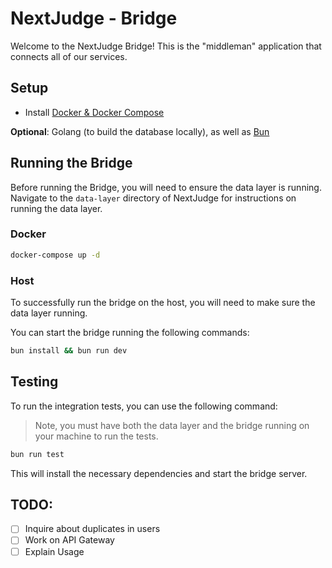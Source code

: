 # NextJudge - Bridge

Welcome to the NextJudge Bridge! This is the "middleman" application that connects all of our services.

## Setup

- Install [Docker & Docker Compose](https://www.docker.com/products/docker-desktop)


**Optional**: Golang (to build the database locally), as well as [Bun](https://bun.sh)

## Running the Bridge

Before running the Bridge, you will need to ensure the data layer is running. Navigate to the `data-layer` directory of NextJudge for instructions on running the data layer.

### Docker

```sh
docker-compose up -d
```

### Host

To successfully run the bridge on the host, you will need to make sure the data layer running.

You can start the bridge running the following commands:

```bash
bun install && bun run dev
```

## Testing

To run the integration tests, you can use the following command:

> Note, you must have both the data layer and the bridge running on your machine to run the tests.

```bash
bun run test
```

This will install the necessary dependencies and start the bridge server.

## TODO:

- [ ] Inquire about duplicates in users
- [ ] Work on API Gateway
- [ ] Explain Usage
